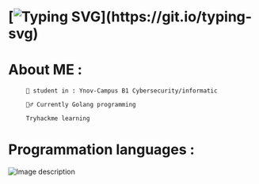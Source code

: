 # [![Typing SVG](https://readme-typing-svg.demolab.com/?lines=Hello+My+name+is+Nans+Moll+!;)](https://git.io/typing-svg)

 # About ME :


      
         📖 student in : Ynov-Campus B1 Cybersecurity/informatic
  
         🤷‍♂️ Currently Golang programming
  
         Tryhackme learning 
  
   

# Programmation languages :

![Image description](\photos\golang_logo_icon_171073.png")

